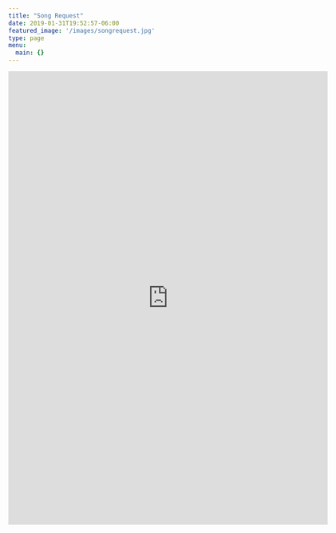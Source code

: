 ```yaml
---
title: "Song Request"
date: 2019-01-31T19:52:57-06:00
featured_image: '/images/songrequest.jpg'
type: page
menu:
  main: {}
---
```


<iframe src="https://docs.google.com/forms/d/e/1FAIpQLSdLm3lR3NLTGzJIYEAHycqCtP-sUyjNm8ISdW6CMvGCA-U3wA/viewform?embedded=true" width="640" height="908" frameborder="0" marginheight="0" marginwidth="0">Loading...</iframe>